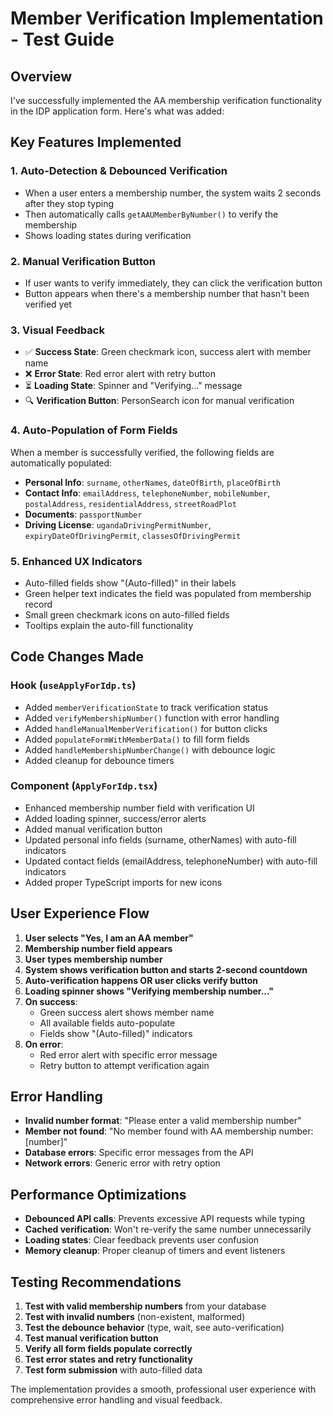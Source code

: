 # Member Verification Implementation - Test Guide

## Overview
I've successfully implemented the AA membership verification functionality in the IDP application form. Here's what was added:

## Key Features Implemented

### 1. **Auto-Detection & Debounced Verification**
- When a user enters a membership number, the system waits 2 seconds after they stop typing
- Then automatically calls `getAAUMemberByNumber()` to verify the membership
- Shows loading states during verification

### 2. **Manual Verification Button**
- If user wants to verify immediately, they can click the verification button
- Button appears when there's a membership number that hasn't been verified yet

### 3. **Visual Feedback**
- ✅ **Success State**: Green checkmark icon, success alert with member name
- ❌ **Error State**: Red error alert with retry button
- ⏳ **Loading State**: Spinner and "Verifying..." message
- 🔍 **Verification Button**: PersonSearch icon for manual verification

### 4. **Auto-Population of Form Fields**
When a member is successfully verified, the following fields are automatically populated:
- **Personal Info**: `surname`, `otherNames`, `dateOfBirth`, `placeOfBirth`
- **Contact Info**: `emailAddress`, `telephoneNumber`, `mobileNumber`, `postalAddress`, `residentialAddress`, `streetRoadPlot`
- **Documents**: `passportNumber`
- **Driving License**: `ugandaDrivingPermitNumber`, `expiryDateOfDrivingPermit`, `classesOfDrivingPermit`

### 5. **Enhanced UX Indicators**
- Auto-filled fields show "(Auto-filled)" in their labels
- Green helper text indicates the field was populated from membership record
- Small green checkmark icons on auto-filled fields
- Tooltips explain the auto-fill functionality

## Code Changes Made

### Hook (`useApplyForIdp.ts`)
- Added `memberVerificationState` to track verification status
- Added `verifyMembershipNumber()` function with error handling
- Added `handleManualMemberVerification()` for button clicks
- Added `populateFormWithMemberData()` to fill form fields
- Added `handleMembershipNumberChange()` with debounce logic
- Added cleanup for debounce timers

### Component (`ApplyForIdp.tsx`)
- Enhanced membership number field with verification UI
- Added loading spinner, success/error alerts
- Added manual verification button
- Updated personal info fields (surname, otherNames) with auto-fill indicators
- Updated contact fields (emailAddress, telephoneNumber) with auto-fill indicators
- Added proper TypeScript imports for new icons

## User Experience Flow

1. **User selects "Yes, I am an AA member"**
2. **Membership number field appears**
3. **User types membership number**
4. **System shows verification button and starts 2-second countdown**
5. **Auto-verification happens OR user clicks verify button**
6. **Loading spinner shows "Verifying membership number..."**
7. **On success**: 
   - Green success alert shows member name
   - All available fields auto-populate
   - Fields show "(Auto-filled)" indicators
8. **On error**:
   - Red error alert with specific error message
   - Retry button to attempt verification again

## Error Handling

- **Invalid number format**: "Please enter a valid membership number"
- **Member not found**: "No member found with AA membership number: [number]"
- **Database errors**: Specific error messages from the API
- **Network errors**: Generic error with retry option

## Performance Optimizations

- **Debounced API calls**: Prevents excessive API requests while typing
- **Cached verification**: Won't re-verify the same number unnecessarily
- **Loading states**: Clear feedback prevents user confusion
- **Memory cleanup**: Proper cleanup of timers and event listeners

## Testing Recommendations

1. **Test with valid membership numbers** from your database
2. **Test with invalid numbers** (non-existent, malformed)
3. **Test the debounce behavior** (type, wait, see auto-verification)
4. **Test manual verification button**
5. **Verify all form fields populate correctly**
6. **Test error states and retry functionality**
7. **Test form submission** with auto-filled data

The implementation provides a smooth, professional user experience with comprehensive error handling and visual feedback.
